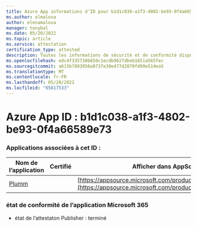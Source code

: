 ```yaml
---
title: Azure App informations d’ID pour b1d1c038-a1f3-4802-be93-0f4a66589e73
ms.author: elmalova
author: elenamalova
manager: tonybal
ms.date: 05/20/2022
ms.topic: article
ms.service: attestation
certification_type: attested
description: Toutes les informations de sécurité et de conformité disponibles pour b1d1c038-a1f3-4802-be93-0f4a66589e73.
ms.openlocfilehash: edc4f335730b850c1ecdb962fdbeb1651a565fec
ms.sourcegitcommit: a615b7893956a0737e30e477d2870fd99e514ea5
ms.translationtype: MT
ms.contentlocale: fr-FR
ms.lasthandoff: 05/20/2022
ms.locfileid: "65617533"
---
```

# <a name="azure-app-id-b1d1c038-a1f3-4802-be93-0f4a66589e73"></a>Azure App ID : b1d1c038-a1f3-4802-be93-0f4a66589e73


### <a name="apps-associated-with-this-id"></a>Applications associées à cet ID :
| **Nom de l’application** | **Certifié** | **Afficher dans AppSource** |
|--------------|---------------|-----------------------|
| [Plumm](../forward/WA200003326.md) |  | [https://appsource.microsoft.com/product/office/WA200003326](https://appsource.microsoft.com/product/office/WA200003326) |

### <a name="microsoft-365-app-compliance-status"></a>état de conformité de l’application Microsoft 365
- état de l’attestaton Publisher : terminé
